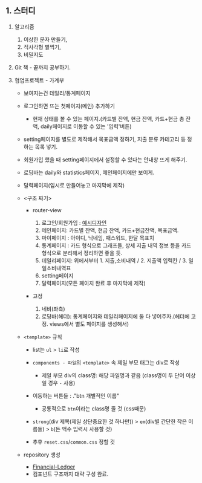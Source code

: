 ## 1. 스터디
1. 알고리즘 
	1. 이상한 문자 만들기, 
	2. 직사각형 별찍기, 
	3. 비밀지도
	
3. Git 책 - 끝까지 공부하기.

4. 협업프로젝트 - 가계부
	- 보여지는건 데일리/통계페이지
	- 로그인하면 뜨는 첫페이지(메인) 추가하기 
		- 현재 상태를 볼 수 있는 페이지.(카드별 잔액, 현금 잔액, 카드+현금 총 잔액, daily페이지로 이동할 수 있는 '입력'버튼)
	- setting페이지를 별도로 제작해서 목표금액 정하기, 지출 분류 카테고리 등 정하는 목록 넣기.
	- 회원가입 했을 때 setting페이지에서 설정할 수 있다는 안내창 뜨게 해주기.
	- 로딩바는 daily와 statistics페이지, 메인페이지에만 보이게.
	- 달력페이지(임시로 만들어놓고 마지막에 제작)

	- <구조 짜기>
		- router-view
			1. 로그인/회원가입 : [예시디자인](https://www.pinterest.co.kr/pin/294422894372433721/)
			2. 메인페이지: 카드별 잔액, 현금 잔액, 카드+현금잔액, 목표금액.
			3. 마이페이지 : 아이디, 닉네임, 패스워드, 한달 목표치
			4. 통계페이지 : 카드 형식으로 그래프들, 상세 지출 내역 정보 등을 카드 형식으로 분리해서 정리하면 좋을 듯.
			5. 데일리페이지: 위에서부터 1. 지출,소비내역 / 2. 지출액 입력칸 / 3. 일일소비내역표
			6. setting페이지
			7. 달력페이지(모든 페이지 완료 후 마지막에 제작)

		- 고정
			1. 네비(좌측)
			2. 로딩바(헤더): 통계페이지와 데일리페이지에 둘 다 넣어주자.(헤더에 고정. views에서 별도 페이지를 생성해서)
			
	- `<template>` 규칙
	
		- list는 `ul` > `li`로 작성
		
		- `components - 파일`의 `<template>` 속 제일 부모 태그는 div로 작성
			- 제일 부모 div의 class명: 해당 파일명과 같음 (class명이 두 단어 이상일 경우 `-` 사용)
			
		- 이동하는 버튼들 :  ."btn 개별적인 이름"
			- 공통적으로 `btn`이라는 class명 줄 것 (css때문)
			
		
		- `strong`(div 제목(제일 상단중요한 것 하나만)) > `em`(div별 간단한 작은 이름들) > `b`(돈 액수 입력시 사용할 것)
			
		- 추후 `reset.css`/`common.css` 정할 것
			
	- repository 생성
		- [Financial-Ledger](https://github.com/EunJaePark/Financial-Ledger)
		- 컴포넌트 구조까지 대략 구성 완료.

